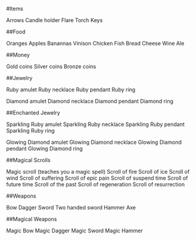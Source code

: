 #Items

Arrows
Candle holder
Flare
Torch
Keys

##Food

Oranges
Apples
Banannas
Vinison
Chicken
Fish
Bread
Cheese
Wine
Ale

##Money

Gold coins
Silver coins
Bronze coins

##Jewelry

Ruby amulet
Ruby necklace
Ruby pendant
Ruby ring

Diamond amulet
Diamond necklace
Diamond pendant
Diamond ring

##Enchanted Jewelry

Sparkling Ruby amulet
Sparkling Ruby necklace
Sparkling Ruby pendant
Sparkling Ruby ring

Glowing Diamond amulet
Glowing Diamond necklace
Glowing Diamond pendant
Glowing Diamond ring

##Magical Scrolls

Magic scroll (teaches you a magic spell)
Scroll of fire
Scroll of ice
Scroll of wind
Scroll of suffering
Scroll of epic pain
Scroll of suspend time
Scroll of future time
Scroll of the past
Scroll of regeneration
Scroll of resurrection

##Weapons

Bow
Dagger
Sword
Two handed sword
Hammer
Axe

##Magical Weapons

Magic Bow
Magic Dagger
Magic Sword
Magic Hammer

